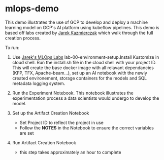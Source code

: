 # mlops-demo

This demo illustrates the use of GCP to develop and deploy a machine learning model on GCP's AI platform using kubeflow pipelines. This demo is based off labs created by [Jarek Kazmierczak](https://github.com/jarokaz/mlops-labs) which walk through the full creation process.


To run:

1. Use [Jarek's MLOps Labs](https://github.com/jarokaz/mlops-labs/tree/master/labs) lab-00-environment-setup.Install Kustomize in cloud shell. Run the install.sh file in the cloud shell with your project ID. This will create the base docker image with all relavant dependancies (KFP, TFX, Apache-beam...), set up an AI notebook with the newly created environement, storage containers for the models and SQL metadata logging system. 

2. Run the Experiment Notebook. This notebook illustrates the experimentation process a data scientists would undergo to develop the model. 

3. Set up the Artifact Creation Notebook
    - Set Project ID to reflect the project in use
    - Follow the **NOTES** in the Notebook to ensure the correct variables are set 
4. Run Artifact Creation Notebook
    - this step takes approximately an hour to complete

